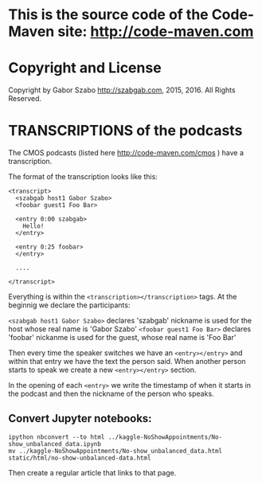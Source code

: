 This is the source code of the Code-Maven site: http://code-maven.com
===========

Copyright and License
========================

Copyright by Gabor Szabo http://szabgab.com, 2015, 2016. All Rights Reserved.


TRANSCRIPTIONS of the podcasts
==============================
The CMOS podcasts (listed here http://code-maven.com/cmos ) have a transcription.

The format of the transcription looks like this:

```
<transcript>
  <szabgab host1 Gabor Szabo>
  <foobar guest1 Foo Bar>

  <entry 0:00 szabgab>
    Hello!
  </entry>

  <entry 0:25 foobar>
  </entry>

  ....

</transcript>
```

Everything is within the `<transcription></transcription>` tags.
At the beginnig we declare the participants:

  `<szabgab host1 Gabor Szabo>`  declares 'szabgab' nickname is used for the host whose real name is
   'Gabor Szabo'
  `<foobar guest1 Foo Bar>` declares 'foobar' nickanme is used for the guest, whose real name is 'Foo Bar'

Then every time the speaker switches we have an `<entry></entry>` and within that entry
we have the text the person said. When another person starts to speak we create a new
`<entry></entry>` section.

In the opening of each `<entry>` we write the timestamp of when it starts in the podcast
and then the nickname of the person who speaks.


## Convert Jupyter notebooks:

```
ipython nbconvert --to html ../kaggle-NoShowAppointments/No-show_unbalanced_data.ipynb
mv ../kaggle-NoShowAppointments/No-show_unbalanced_data.html static/html/no-show-unbalanced-data.html

```

Then create a regular article that links to that page.


